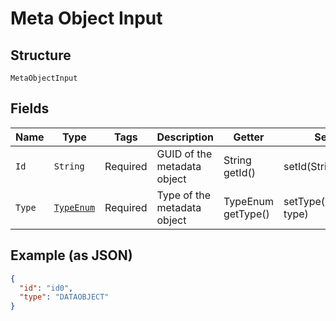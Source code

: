 
# Meta Object Input

## Structure

`MetaObjectInput`

## Fields

| Name | Type | Tags | Description | Getter | Setter |
|  --- | --- | --- | --- | --- | --- |
| `Id` | `String` | Required | GUID of the metadata object | String getId() | setId(String id) |
| `Type` | [`TypeEnum`](/doc/models/type-enum.md) | Required | Type of the metadata object | TypeEnum getType() | setType(TypeEnum type) |

## Example (as JSON)

```json
{
  "id": "id0",
  "type": "DATAOBJECT"
}
```

